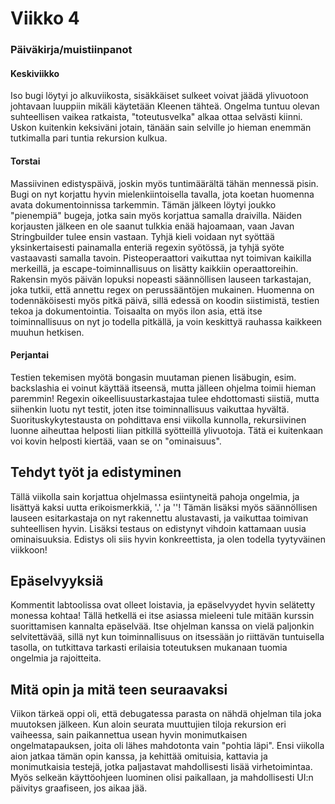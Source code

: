 # Viikko 4

### Päiväkirja/muistiinpanot

#### Keskiviikko

Iso bugi löytyi jo alkuviikosta, sisäkkäiset sulkeet voivat jäädä ylivuotoon johtavaan luuppiin mikäli käytetään Kleenen tähteä.
Ongelma tuntuu olevan suhteellisen vaikea ratkaista, "toteutusvelka" alkaa ottaa selvästi kiinni.
Uskon kuitenkin keksiväni jotain, tänään sain selville jo hieman enemmän tutkimalla pari tuntia rekursion kulkua.

#### Torstai

Massiivinen edistyspäivä, joskin myös tuntimäärältä tähän mennessä pisin. Bugi on nyt korjattu hyvin mielenkiintoisella tavalla,
jota koetan huomenna avata dokumentoinnissa tarkemmin. Tämän jälkeen löytyi joukko "pienempiä" bugeja, jotka sain myös korjattua samalla draivilla.
Näiden korjausten jälkeen en ole saanut tulkkia enää hajoamaan, vaan Javan Stringbuilder tulee ensin vastaan. Tyhjä kieli voidaan nyt syöttää yksinkertaisesti painamalla enteriä regexin syötössä,
ja tyhjä syöte vastaavasti samalla tavoin. Pisteoperaattori vaikuttaa nyt toimivan kaikilla merkeillä, ja escape-toiminnallisuus on lisätty kaikkiin
operaattoreihin. Rakensin myös päivän lopuksi nopeasti säännöllisen lauseen tarkastajan, joka tutkii, että annettu regex on perussääntöjen mukainen.
Huomenna on todennäköisesti myös pitkä päivä, sillä edessä on koodin siistimistä, testien tekoa ja dokumentointia. Toisaalta on myös ilon asia,
että itse toiminnallisuus on nyt jo todella pitkällä, ja voin keskittyä rauhassa kaikkeen muuhun hetkisen.

#### Perjantai

Testien tekemisen myötä bongasin muutaman pienen lisäbugin, esim. backslashia ei voinut käyttää itseensä, mutta jälleen ohjelma toimii hieman paremmin!
Regexin oikeellisuustarkastajaa tulee ehdottomasti siistiä, mutta siihenkin luotu nyt testit, joten itse toiminnallisuus vaikuttaa hyvältä.
Suorituskykytestausta on pohdittava ensi viikolla kunnolla, rekursiivinen luonne aiheuttaa helposti liian pitkillä syötteillä ylivuotoja.
Tätä ei kuitenkaan voi kovin helposti kiertää, vaan se on "ominaisuus".

## Tehdyt työt ja edistyminen

Tällä viikolla sain korjattua ohjelmassa esiintyneitä pahoja ongelmia, ja lisättyä kaksi uutta erikoismerkkiä, '.' ja '\'!
Tämän lisäksi myös säännöllisen lauseen esitarkastaja on nyt rakennettu alustavasti, ja vaikuttaa toimivan suhteellisen hyvin.
Lisäksi testaus on edistynyt vihdoin kattamaan uusia ominaisuuksia.
Edistys oli siis hyvin konkreettista, ja olen todella tyytyväinen viikkoon!

## Epäselvyyksiä

Kommentit labtoolissa ovat olleet loistavia, ja epäselvyydet hyvin selätetty monessa kohtaa!
Tällä hetkellä ei itse asiassa mieleeni tule mitään kurssin suorittamisen kannalta epäselvää.
Itse ohjelman kanssa on vielä paljonkin selvitettävää, sillä nyt kun toiminnallisuus on itsessään jo riittävän tuntuisella tasolla,
on tutkittava tarkasti erilaisia toteutuksen mukanaan tuomia ongelmia ja rajoitteita.

## Mitä opin ja mitä teen seuraavaksi

Viikon tärkeä oppi oli, että debugatessa parasta on nähdä ohjelman tila joka muutoksen jälkeen. Kun aloin seurata muuttujien tiloja rekursion eri vaiheessa,
sain paikannettua usean hyvin monimutkaisen ongelmatapauksen, joita oli lähes mahdotonta vain "pohtia läpi". Ensi viikolla aion jatkaa tämän opin kanssa,
ja kehittää omituisia, kattavia ja monimutkaisia testejä, jotka paljastavat mahdollisesti lisää virhetoimintaa. Myös selkeän käyttöohjeen luominen olisi paikallaan,
ja mahdollisesti UI:n päivitys graafiseen, jos aikaa jää.

